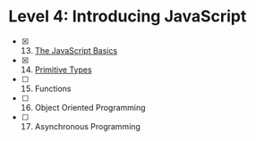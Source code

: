 # Level 4: Introducing JavaScript

- [x] 13. [The JavaScript Basics](./13-js-basics.md)
- [x] 14. [Primitive Types](./14-primitive-types.md)
- [ ] 15. Functions
- [ ] 16. Object Oriented Programming
- [ ] 17. Asynchronous Programming
